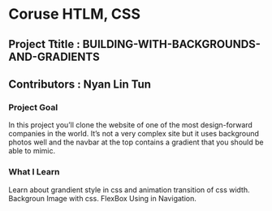 # Coruse HTLM, CSS 
## Project Ttitle :  BUILDING-WITH-BACKGROUNDS-AND-GRADIENTS
## Contributors : Nyan Lin Tun


### Project Goal
In this project you’ll clone the website of one of the most design-forward companies in the world. It’s not a very complex site but it uses background photos well and the navbar at the top contains a gradient that you should be able to mimic.

### What I Learn
Learn about grandient style in css and animation transition of css width.
Backgroun Image with css.
FlexBox Using in Navigation.
